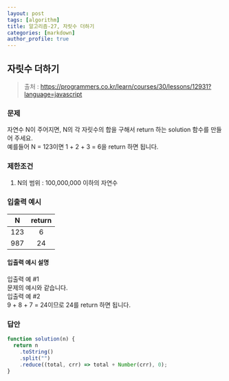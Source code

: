 ```yaml
---
layout: post
tags: [algorithm]
title: 알고리즘-27, 자릿수 더하기
categories: [markdown]
author_profile: true
---
```


## 자릿수 더하기

> 출처 : <https://programmers.co.kr/learn/courses/30/lessons/12931?language=javascript>

### 문제

자연수 N이 주어지면, N의 각 자릿수의 합을 구해서 return 하는 solution 함수를 만들어 주세요.  
예를들어 N = 123이면 1 + 2 + 3 = 6을 return 하면 됩니다.

### 제한조건

1. N의 범위 : 100,000,000 이하의 자연수

### 입출력 예시

|  N  | return |
| :-: | :----: |
| 123 |   6    |
| 987 |   24   |

#### 입출력 예시 설명

입출력 예 #1  
문제의 예시와 같습니다.  
입출력 예 #2  
9 + 8 + 7 = 24이므로 24를 return 하면 됩니다.

### 답안

```javascript
function solution(n) {
  return n
    .toString()
    .split("")
    .reduce((total, crr) => total + Number(crr), 0);
}
```
